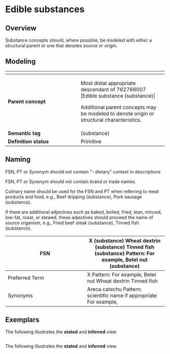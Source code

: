 # Edible substances

## Overview

Substance concepts should, where possible, be modeled with either a structural parent or one that denotes source or origin.

## Modeling

<table data-header-hidden><thead><tr><th width="214.5546875"></th><th></th></tr></thead><tbody><tr><td><strong>Parent concept</strong></td><td><p>Most distal appropriate descendant of 762766007 |Edible substance (substance)|</p><p>Additional parent concepts may be modeled to denote origin or structural characteristics.</p></td></tr><tr><td><strong>Semantic tag</strong></td><td>(substance)</td></tr><tr><td><strong>Definition status</strong></td><td>Primitive</td></tr></tbody></table>

## Naming

FSN, PT or Synonym should not contain "- dietary" context in descriptions

FSN, PT or Synonym should not contain brand or trade names.

Culinary name should be used for the FSN and PT when referring to meat products and food, e.g., Beef dripping (substance), Pork sausage (substance).

If there are additional adjectives such as baked, boiled, fried, lean, minced, low-fat, roast, or stewed, these adjectives should proceed the name of source organism, e.g., Fried beef steak (substance), Tinned fish (substance).

<table><thead><tr><th width="234.84765625">FSN</th><th>X (substance) Wheat dextrin (substance) Tinned fish (substance) Pattern: For example, Betel nut (substance)</th></tr></thead><tbody><tr><td>Preferred Term</td><td>X Pattern: For example, Betel nut Wheat dextrin Tinned fish</td></tr><tr><td>Synonyms</td><td>Areca catechu Pattern: scientific name if appropriate For example,</td></tr></tbody></table>

## Exemplars

The following illustrates the **stated** and **inferred** view.

<figure><img src="../../../../../../authoring/substance/images/174691565.png" alt=""><figcaption></figcaption></figure>



The following illustrates the **stated** and **inferred** view.

<figure><img src="../../../../../../authoring/substance/images/174691566.png" alt=""><figcaption></figcaption></figure>
